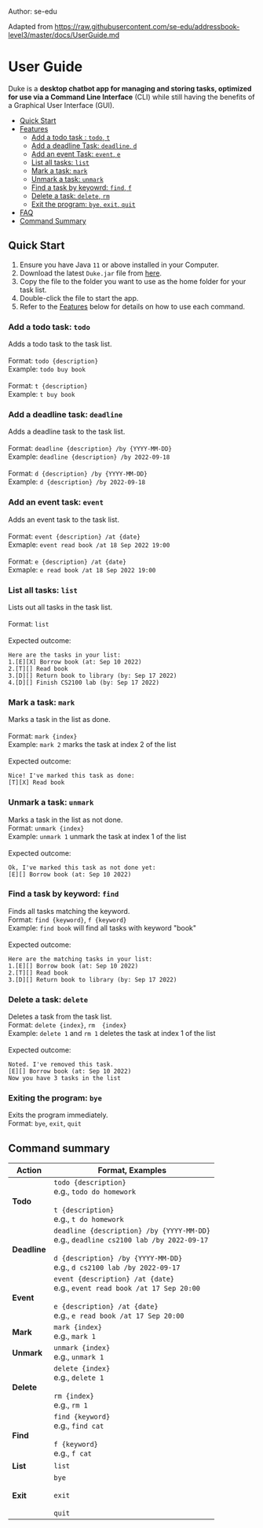 Author: se-edu

Adapted from https://raw.githubusercontent.com/se-edu/addressbook-level3/master/docs/UserGuide.md
# User Guide


Duke is a **desktop chatbot app for managing and storing tasks, optimized for use via a Command Line Interface** (CLI) while still having the benefits of a Graphical User Interface (GUI). <br>

- [Quick Start](#quick-start)
- [Features](#features)
    * [Add a todo task : `todo`, `t`](#add-a-todo-task-todo)
    * [Add a deadline Task: `deadline`, `d`](#add-a-deadline-task-deadline)
    * [Add an event Task: `event`, `e`](#add-an-event-task-event)
    * [List all tasks: `list`](#list-all-tasks-list)
    * [Mark a task: `mark`](#mark-a-task-mark)
    * [Unmark a task: `unmark`](#unmark-a-task-unmark)
    * [Find a task by keyowrd: `find`, `f`](#find-a-task-by-keyword-find)
    * [Delete a task: `delete`, `rm`](#delete-a-task-delete)
    * [Exit the program: `bye`, `exit`, `quit`](#exiting-the-program-bye)
- [FAQ](#faq)
- [Command Summary](#command-summary)

## Quick Start
1. Ensure you have Java `11` or above installed in your Computer.
2. Download the latest `Duke.jar` file from [here](https://github.com/jialatteo/ip/releases/tag/v0.2).
3. Copy the file to the folder you want to use as the home folder for your task list.
4. Double-click the file to start the app. 
5. Refer to the [Features](#Features) below for details on how to use each command.

### Add a todo task: `todo`
Adds a todo task to the task list. <br><br>
Format: `todo {description}` <br>
Example: `todo buy book` <br><br>
Format: `t {description}` <br>
Example: `t buy book`

### Add a deadline task: `deadline`
Adds a deadline task to the task list. <br><br>
Format: `deadline {description} /by {YYYY-MM-DD}` <br>
Example: `deadline {description} /by 2022-09-18`
<br> <br>
Format: `d {description} /by {YYYY-MM-DD}` <br>
Example: `d {description} /by 2022-09-18`

### Add an event task: `event`
Adds an event task to the task list. <br><br>
Format: `event {description} /at {date}` <br>
Exmaple: `event read book /at 18 Sep 2022 19:00`
<br> <br>
Format: `e {description} /at {date}` <br>
Exmaple: `e read book /at 18 Sep 2022 19:00`

### List all tasks: `list`
Lists out all tasks in the task list.<br><br>
Format: `list` <br> <br>
Expected outcome:
```
Here are the tasks in your list:
1.[E][X] Borrow book (at: Sep 10 2022)
2.[T][] Read book
3.[D][] Return book to library (by: Sep 17 2022)
4.[D][] Finish CS2100 lab (by: Sep 17 2022)
```

### Mark a task: `mark`
Marks a task in the list as done.<br><br>
Format: `mark {index}` <br>
Example: `mark 2` marks the task at index 2 of the list <br><br>
Expected outcome:
```
Nice! I've marked this task as done:
[T][X] Read book 
```

### Unmark a task: `unmark`
Marks a task in the list as not done.<br>
Format: `unmark {index}` <br>
Example: `unmark 1` unmark the task at index 1 of the list <br> <br>
Expected outcome:
```
Ok, I've marked this task as not done yet:
[E][] Borrow book (at: Sep 10 2022)
```

### Find a task by keyword: `find`
Finds all tasks matching the keyword.<br>
Format: `find {keyword}`, `f {keyword}` <br>
Example: `find book` will find all tasks with keyword "book"
 <br> <br>
Expected outcome:
```
Here are the matching tasks in your list:
1.[E][] Borrow book (at: Sep 10 2022)
2.[T][] Read book
3.[D][] Return book to library (by: Sep 17 2022)
```

### Delete a task: `delete`
Deletes a task from the task list.<br>
Format: `delete {index}`, `rm  {index}` <br> 
Example: `delete 1` and `rm 1` deletes the task at index 1 of the list
<br> <br>
Expected outcome:
```
Noted. I've removed this task.
[E][] Borrow book (at: Sep 10 2022)
Now you have 3 tasks in the list
```

### Exiting the program: `bye`
Exits the program immediately.<br>
Format: `bye`, `exit`, `quit`

## Command summary

Action | Format, Examples
--------|------------------
**Todo** | `todo {description}` <br> e.g., `todo do homework` <br> <br> `t {description}` <br> e.g., `t do homework`
**Deadline** | `deadline {description} /by {YYYY-MM-DD}` <br> e.g., `deadline cs2100 lab /by 2022-09-17`<br> <br> `d {description} /by {YYYY-MM-DD}`<br> e.g., `d cs2100 lab /by 2022-09-17`
**Event** | `event {description} /at {date}` <br> e.g., `event read book /at 17 Sep 20:00` <br> <br> `e {description} /at {date}`<br> e.g., `e read book /at 17 Sep 20:00`
**Mark** | `mark {index}`<br> e.g., `mark 1`
**Unmark** | `unmark {index}`<br> e.g., `unmark 1`
**Delete** | `delete {index}`<br> e.g., `delete 1`<br> <br>`rm {index}` <br> e.g., `rm 1`
**Find** | `find {keyword}` <br> e.g., `find cat`  <br> <br>`f {keyword}` <br> e.g., `f cat`
**List** | `list`
**Exit** | `bye`<br><br>`exit`<br><br>`quit`
